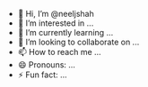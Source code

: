 - 👋 Hi, I’m @neeljshah
- 👀 I’m interested in ...
- 🌱 I’m currently learning ...
- 💞️ I’m looking to collaborate on ...
- 📫 How to reach me ...
- 😄 Pronouns: ...
- ⚡ Fun fact: ...

<!---
neeljshah/neeljshah is a ✨ special ✨ repository because its `README.md` (this file) appears on your GitHub profile.
You can click the Preview link to take a look at your changes.
--->
